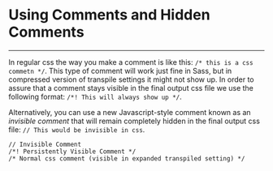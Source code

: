 # Using Comments and Hidden Comments
---

In regular css the way you make a comment is like this: `/* this is a css commetn */`. This type of comment will work just fine in Sass, but in compressed version of transpile settings it might not show up. In order to assure that a comment stays visible in the final output css file we use the following format: `/*! This will always show up */`.

Alternatively, you can use a new Javascript-style comment known as an _invisible comment_ that will remain completely hidden in the final output css file: `// This would be invisible in css`.

```
// Invisible Comment
/*! Persistently Visible Comment */
/* Normal css comment (visible in expanded transpiled setting) */
```
